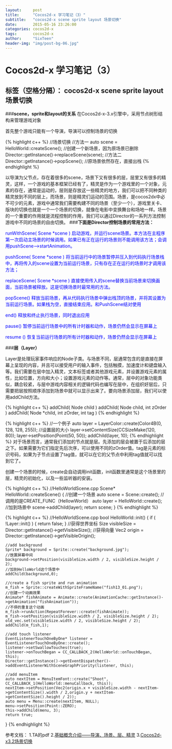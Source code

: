 ```yaml
---
layout:     post
title:      "Cocos2d-x 学习笔记（3）"
subtitle:   "cocos2d-x scene sprite layout 场景切换"
date:       2015-05-16 23:26:00
categories: cocos2d-x
tags:       cocos2d-x
author:     "SixTeen"
header-img: "img/post-bg-06.jpg"
---
```


# Cocos2d-x 学习笔记（3）

标签（空格分隔）： cocos2d-x scene sprite layout 场景切换 
---

###**scene，sprite和layout的关系**
在Cocos2d-x-3.x引擎中，采用节点树形结构来管理游戏对象

首先整个游戏只能有一个导演，导演可以控制场景的切换

{% highlight c++ %}
//场景切换
    //方法一
    auto scene = HelloWorld::createScene();               //创建一个新场景，因为原场景已删除
    Director::getInstance()->replaceScene(scene);
    //方法二
    Director::getInstance()->popScene();        //原场景依然存在，直接出栈
{% endhighlight %}

以导演为父节点，存在着很多的scene，场景下又有很多的层，层里又有很多的精灵，这样，一个游戏的基本框架已经有了，精灵是作为一个游戏里的一个对象，元素的存在，通常是运动的，层则是存放这一些精灵的地方，我们可以把不同种类的精灵放到不同的层上，而场景，则是精灵们运动的范围。场景，是cocos2dx中必不可少的元素，游戏中通常我们需要构建不同的场景（至少一个），游戏里关卡、版块的切换也就是一个一个场景的切换，就像在电影中变换舞台和场地一样。场景的一个重要的作用就是流程控制的作用，我们可以通过Director的一系列方法控制游戏中不同的场景的自由切换。
###**下面是Director控制场景的常用方法：**
<font color = "blue">

runWithScene( Scene *scene )
    启动游戏，并运行scene场景。本方法在主程序第一次启动主场景的时候调用。如果已有正在运行的场景则不能调用该方法；会调用pushScene-->startAnimation。

pushScene( Scene *scene )
    将当前运行中的场景暂停并压入到代码执行场景栈中，再将传入的scene设置为当前运行场景，只有存在正在运行的场景时才调用该方法；

replaceScene( Scene *scene )
    直接使用传入的scene替换当前场景来切换画面，当前场景被释放。这是切换场景时最常用的方法。

popScene()
    释放当前场景，再从代码执行场景中弹出栈顶的场景，并将其设置为当前运行场景。如果栈为空，直接结束应用。和PushScene结对使用

end() 
    释放和终止执行场景，同时退出应用

pause() 
    暂停当前运行场景中的所有计时器和动作，场景仍然会显示在屏幕上

resume () 
    恢复当前运行场景的所有计时器和动作，场景仍然会显示在屏幕上</font>

###**层（Layer）**

Layer是处理玩家事件响应的Node子类。与场景不同，层通常包含的是直接在屏幕上呈现的内容，并且可以接受用户的输入事件，包括触摸，加速度计和键盘输入等。我们需要在层中加入精灵，文本标签或者其他游戏元素，并设置游戏元素的属性，比如位置，方向和大小；设置游戏元素的动作等。通常，层中的对象功能类似，耦合较紧，与层中游戏内容相关的逻辑代码也编写在层中，在组织好层后，只需要把层按照顺序添加到场景中就可以显示出来了。要向场景添加层，我们可以使用addChild方法。

{% highlight c++ %}
addChild( Node child ) 
addChild( Node child, int zOrder ) 
addChild( Node *child, int zOrder, int tag )
{% endhighlight %}

{% highlight c++ %}
//一个例子
auto layer = LayerColor::create(Color4B(0, 128, 128, 255));
//设置层的大小
layer->setContentSize(CCSizeMake(120, 80));
layer->setPosition(Point(50, 50));
addChild(layer, 10);
{% endhighlight %}
对于场景而言，通常我们添加的节点就是层。先添加的层会被置于后添加的层之下。如果需要为它们指定先后次序，可以使用不同的zOrder值。tag是元素的标识号码，如果为子节点设置了tag值，就可以在它的父节点中利用tag值就可以找到它了。






创建一个场景的时候，create会自动调用init函数，init函数里通常是这个场景里的层，精灵的初始化，以及一些监听器的安装。

{% highlight c++ %}
//HelloWorldScene.cpp
Scene* HelloWorld::createScene()
{
    //创建一个场景
    auto scene = Scene::create();
    //调用的是CREATE_FUNC（HellowWorld）
    auto layer = HelloWorld::create();
    //加到场景中
    scene->addChild(layer);
    return scene;
}
{% endhighlight %}

{% highlight c++ %}
//HelloWorldScene.cpp
bool HelloWorld::init()
{
    if ( !Layer::init() )
    {
        return false;
    }
    //获得世界坐标
    Size visibleSize = Director::getInstance()->getVisibleSize();
    //获得向量
    Vec2 origin = Director::getInstance()->getVisibleOrigin();

	//add background
	Sprite* background = Sprite::create("background.jpg");
	//放置屏幕中间
	background->setPosition(visibleSize.width / 2, visibleSize.height / 2);
	//加到HelloWorld这个场景中
	addChild(background,0);

	//create a fish sprite and run animation
	m_fish = Sprite::createWithSpriteFrameName("fish13_01.png");
	//创建一个动画效果
	Animate* fishAnimate = Animate::create(AnimationCache::getInstance()->getAnimation("fishAnimation"));
	//不停的重复这个动画
	m_fish->runAction(RepeatForever::create(fishAnimate));
	m_fish->setPosition(visibleSize.width / 2, visibleSize.height / 2);
	old_vec.set(visibleSize.width / 2, visibleSize.height / 2);
	addChild(m_fish,1);

	//add touch listener
	EventListenerTouchOneByOne* listener = EventListenerTouchOneByOne::create();
	listener->setSwallowTouches(true);
	listener->onTouchBegan = CC_CALLBACK_2(HelloWorld::onTouchBegan, this);
	Director::getInstance()->getEventDispatcher()->addEventListenerWithSceneGraphPriority(listener, this);
	
	//add menuItem
	auto nextItem = MenuItemFont::create("Shoot", CC_CALLBACK_1(HelloWorld::menuCallback, this));
	nextItem->setPosition(Vec2(origin.x + visibleSize.width - nextItem->getContentSize().width / 2,origin.y + nextItem->getContentSize().height / 2));
	auto menu = Menu::create(nextItem, NULL);
	menu->setPosition(Point::ZERO);
	this->addChild(menu, 3);
    return true;
}
{% endhighlight %}







参考文档：
1.TA的pdf
2.[基础概念介绍——导演、场景、层、精灵](http://cn.cocos2d-x.org/article/index?type=cocos2d-x&url=/doc/cocos-docs-master/manual/framework/native/v3/basic-concepts/zh.md)
3.[Cocos2d-x3.2场景切换](http://my.oschina.net/Jacedy/blog/301236)


